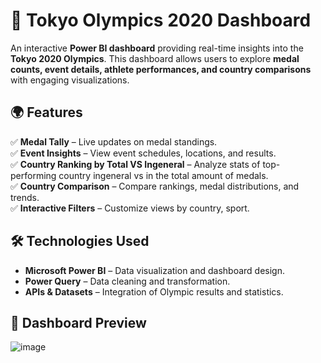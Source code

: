 # 🏅 Tokyo Olympics 2020 Dashboard  

An interactive **Power BI dashboard** providing real-time insights into the **Tokyo 2020 Olympics**. This dashboard allows users to explore **medal counts, event details, athlete performances, and country comparisons** with engaging visualizations.  

## 🌍 Features  
✅ **Medal Tally** – Live updates on medal standings.  
✅ **Event Insights** – View event schedules, locations, and results.  
✅ **Country Ranking by Total VS Ingeneral** – Analyze stats of top-performing country ingeneral vs in the total amount of medals.  
✅ **Country Comparison** – Compare rankings, medal distributions, and trends.  
✅ **Interactive Filters** – Customize views by country, sport.  

## 🛠 Technologies Used  
- **Microsoft Power BI** – Data visualization and dashboard design.  
- **Power Query**  – Data cleaning and transformation.  
- **APIs & Datasets** – Integration of Olympic results and statistics.  

## 📸 Dashboard Preview  
![image](https://github.com/user-attachments/assets/46ab5976-0a1f-4464-82f4-f54c63c8849d)

 

 

